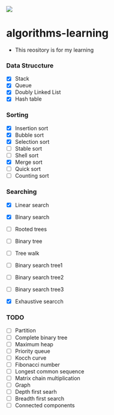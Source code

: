 ![](https://github.com/kzmat/algorhythm-learning/workflows/Node%20CI/badge.svg)


# algorithms-learning
 - This reository is for my learning

### Data Struccture
- [X] Stack
- [X] Queue
- [x] Doubly Linked List
- [x] Hash table

### Sorting
- [X] Insertion sort
- [X] Bubble sort
- [X] Selection sort
- [ ] Stable sort
- [ ] Shell sort
- [X] Merge sort
- [ ] Quick sort
- [ ] Counting sort

### Searching
- [x] Linear search
- [x] Binary search
- [ ] Rooted trees
- [ ] Binary tree
- [ ] Tree walk
- [ ] Binary search tree1
- [ ] Binary search tree2
- [ ] Binary search tree3
- [x] Exhaustive searcch


### TODO

- [ ] Partition
- [ ] Complete binary tree
- [ ] Maximum heap
- [ ] Priority queue
- [ ] Kocch curve
- [ ] Fibonacci number
- [ ] Longest common sequence
- [ ] Matrix chain multiplication
- [ ] Graph
- [ ] Depth first searh
- [ ] Breadth first search
- [ ] Connected components
